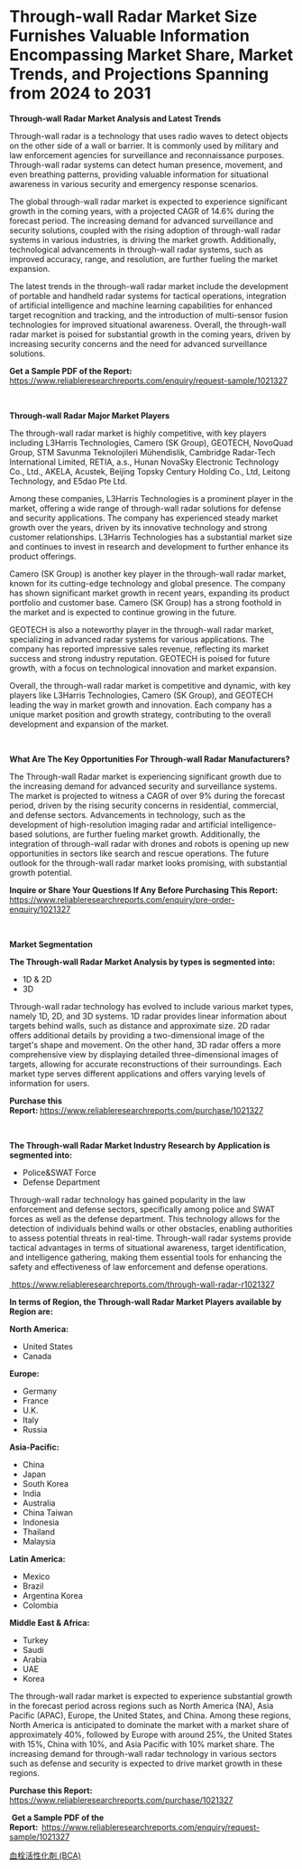 <p><h1>Through-wall Radar Market Size Furnishes Valuable Information Encompassing Market Share, Market Trends, and Projections Spanning from 2024 to 2031</h1></p><p><strong>Through-wall Radar Market Analysis and Latest Trends</strong></p>
<p><p>Through-wall radar is a technology that uses radio waves to detect objects on the other side of a wall or barrier. It is commonly used by military and law enforcement agencies for surveillance and reconnaissance purposes. Through-wall radar systems can detect human presence, movement, and even breathing patterns, providing valuable information for situational awareness in various security and emergency response scenarios.</p><p>The global through-wall radar market is expected to experience significant growth in the coming years, with a projected CAGR of 14.6% during the forecast period. The increasing demand for advanced surveillance and security solutions, coupled with the rising adoption of through-wall radar systems in various industries, is driving the market growth. Additionally, technological advancements in through-wall radar systems, such as improved accuracy, range, and resolution, are further fueling the market expansion.</p><p>The latest trends in the through-wall radar market include the development of portable and handheld radar systems for tactical operations, integration of artificial intelligence and machine learning capabilities for enhanced target recognition and tracking, and the introduction of multi-sensor fusion technologies for improved situational awareness. Overall, the through-wall radar market is poised for substantial growth in the coming years, driven by increasing security concerns and the need for advanced surveillance solutions.</p></p>
<p><strong>Get a Sample PDF of the Report:&nbsp;</strong> <a href="https://www.reliableresearchreports.com/enquiry/request-sample/1021327">https://www.reliableresearchreports.com/enquiry/request-sample/1021327</a></p>
<p>&nbsp;</p>
<p><strong>Through-wall Radar Major Market Players</strong></p>
<p><p>The through-wall radar market is highly competitive, with key players including L3Harris Technologies, Camero (SK Group), GEOTECH, NovoQuad Group, STM Savunma Teknolojileri Mühendislik, Cambridge Radar-Tech International Limited, RETIA, a.s., Hunan NovaSky Electronic Technology Co., Ltd., AKELA, Acustek, Beijing Topsky Century Holding Co., Ltd, Leitong Technology, and E5dao Pte Ltd.</p><p>Among these companies, L3Harris Technologies is a prominent player in the market, offering a wide range of through-wall radar solutions for defense and security applications. The company has experienced steady market growth over the years, driven by its innovative technology and strong customer relationships. L3Harris Technologies has a substantial market size and continues to invest in research and development to further enhance its product offerings.</p><p>Camero (SK Group) is another key player in the through-wall radar market, known for its cutting-edge technology and global presence. The company has shown significant market growth in recent years, expanding its product portfolio and customer base. Camero (SK Group) has a strong foothold in the market and is expected to continue growing in the future.</p><p>GEOTECH is also a noteworthy player in the through-wall radar market, specializing in advanced radar systems for various applications. The company has reported impressive sales revenue, reflecting its market success and strong industry reputation. GEOTECH is poised for future growth, with a focus on technological innovation and market expansion.</p><p>Overall, the through-wall radar market is competitive and dynamic, with key players like L3Harris Technologies, Camero (SK Group), and GEOTECH leading the way in market growth and innovation. Each company has a unique market position and growth strategy, contributing to the overall development and expansion of the market.</p></p>
<p>&nbsp;</p>
<p><strong>What Are The Key Opportunities For Through-wall Radar Manufacturers?</strong></p>
<p><p>The Through-wall Radar market is experiencing significant growth due to the increasing demand for advanced security and surveillance systems. The market is projected to witness a CAGR of over 9% during the forecast period, driven by the rising security concerns in residential, commercial, and defense sectors. Advancements in technology, such as the development of high-resolution imaging radar and artificial intelligence-based solutions, are further fueling market growth. Additionally, the integration of through-wall radar with drones and robots is opening up new opportunities in sectors like search and rescue operations. The future outlook for the through-wall radar market looks promising, with substantial growth potential.</p></p>
<p><strong>Inquire or Share Your Questions If Any Before Purchasing This Report:</strong> <a href="https://www.reliableresearchreports.com/enquiry/pre-order-enquiry/1021327">https://www.reliableresearchreports.com/enquiry/pre-order-enquiry/1021327</a></p>
<p>&nbsp;</p>
<p><strong>Market Segmentation</strong></p>
<p><strong>The Through-wall Radar Market Analysis by types is segmented into:</strong></p>
<p><ul><li>1D & 2D</li><li>3D</li></ul></p>
<p><p>Through-wall radar technology has evolved to include various market types, namely 1D, 2D, and 3D systems. 1D radar provides linear information about targets behind walls, such as distance and approximate size. 2D radar offers additional details by providing a two-dimensional image of the target's shape and movement. On the other hand, 3D radar offers a more comprehensive view by displaying detailed three-dimensional images of targets, allowing for accurate reconstructions of their surroundings. Each market type serves different applications and offers varying levels of information for users.</p></p>
<p><strong>Purchase this Report:&nbsp;</strong><a href="https://www.reliableresearchreports.com/purchase/1021327">https://www.reliableresearchreports.com/purchase/1021327</a></p>
<p>&nbsp;</p>
<p><strong>The Through-wall Radar Market Industry Research by Application is segmented into:</strong></p>
<p><ul><li>Police&SWAT Force</li><li>Defense Department</li></ul></p>
<p><p>Through-wall radar technology has gained popularity in the law enforcement and defense sectors, specifically among police and SWAT forces as well as the defense department. This technology allows for the detection of individuals behind walls or other obstacles, enabling authorities to assess potential threats in real-time. Through-wall radar systems provide tactical advantages in terms of situational awareness, target identification, and intelligence gathering, making them essential tools for enhancing the safety and effectiveness of law enforcement and defense operations.</p></p>
<p><a href="https://www.reliableresearchreports.com/through-wall-radar-r1021327">&nbsp;https://www.reliableresearchreports.com/through-wall-radar-r1021327</a></p>
<p><strong>In terms of Region, the Through-wall Radar Market Players available by Region are:</strong></p>
<p>
    <p> <strong> North America: </strong>
        <ul>
            <li>United States</li>
            <li>Canada</li>
        </ul>
        </p> 
    <p> <strong> Europe: </strong>
        <ul>
            <li>Germany</li>
            <li>France</li>
            <li>U.K.</li>
            <li>Italy</li>
            <li>Russia</li>
        </ul>
        </p> 
    <p> <strong> Asia-Pacific: </strong>
        <ul>
            <li>China</li>
            <li>Japan</li>
            <li>South Korea</li>
            <li>India</li>
            <li>Australia</li>
            <li>China Taiwan</li>
            <li>Indonesia</li>
            <li>Thailand</li>
            <li>Malaysia</li>
        </ul>
        </p> 
    <p> <strong> Latin America: </strong>
        <ul>
            <li>Mexico</li>
            <li>Brazil</li>
            <li>Argentina Korea</li>
            <li>Colombia</li>
        </ul>
        </p> 
    <p> <strong> Middle East & Africa: </strong>
        <ul>
            <li>Turkey</li>
            <li>Saudi</li>
            <li>Arabia</li>
            <li>UAE</li>
            <li>Korea</li>
        </ul>
    </p>
    </p>
<p><p>The through-wall radar market is expected to experience substantial growth in the forecast period across regions such as North America (NA), Asia Pacific (APAC), Europe, the United States, and China. Among these regions, North America is anticipated to dominate the market with a market share of approximately 40%, followed by Europe with around 25%, the United States with 15%, China with 10%, and Asia Pacific with 10% market share. The increasing demand for through-wall radar technology in various sectors such as defense and security is expected to drive market growth in these regions.</p></p>
<p><strong>Purchase this Report: </strong><a href="https://www.reliableresearchreports.com/purchase/1021327">https://www.reliableresearchreports.com/purchase/1021327</a></p>
<p>&nbsp;<strong>Get a Sample PDF of the Report:&nbsp;&nbsp;</strong><a href="https://www.reliableresearchreports.com/enquiry/request-sample/1021327">https://www.reliableresearchreports.com/enquiry/request-sample/1021327</a></p>
<p><strong></strong></p>
<p><p><a href="https://github.com/KenyonJohns/Market-Research-Report-List-1/blob/main/269946387947.md">血栓活性化剤 (BCA)</a></p></p>
